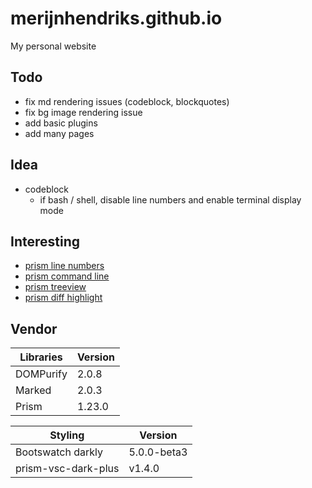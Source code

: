 # merijnhendriks.github.io

My personal website

## Todo

- fix md rendering issues (codeblock, blockquotes)
- fix bg image rendering issue
- add basic plugins
- add many pages

## Idea

- codeblock
  - if bash / shell, disable line numbers and enable terminal display mode

## Interesting

- [prism line numbers](https://prismjs.com/plugins/line-numbers/)
- [prism command line](https://prismjs.com/plugins/command-line/)
- [prism treeview](https://prismjs.com/plugins/treeview/)
- [prism diff highlight](https://prismjs.com/plugins/diff-highlight/)

## Vendor

**Libraries**      | **Version**
------------------ | -----------
DOMPurify          | 2.0.8
Marked             | 2.0.3
Prism              | 1.23.0

**Styling**         | **Version**
------------------- | -----------
Bootswatch darkly   | 5.0.0-beta3
prism-vsc-dark-plus | v1.4.0
